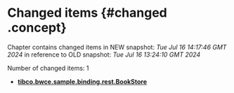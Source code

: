 # Changed items {#changed .concept}

Chapter contains changed items in NEW snapshot: *Tue Jul 16 14:17:46 GMT 2024* in reference to OLD snapshot: *Tue Jul 16 13:24:10 GMT 2024*

Number of changed items: 1

-   **[tibco.bwce.sample.binding.rest.BookStore](../changed/tibco.bwce.sample.binding.rest.BookStore/files.md)**  


